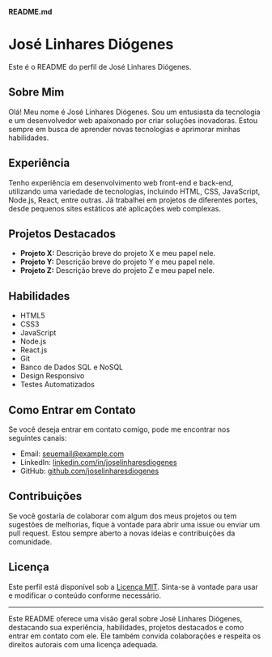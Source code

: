 **README.md**

# José Linhares Diógenes

Este é o README do perfil de José Linhares Diógenes.

## Sobre Mim

Olá! Meu nome é José Linhares Diógenes. Sou um entusiasta da tecnologia e um desenvolvedor web apaixonado por criar soluções inovadoras. Estou sempre em busca de aprender novas tecnologias e aprimorar minhas habilidades.

## Experiência

Tenho experiência em desenvolvimento web front-end e back-end, utilizando uma variedade de tecnologias, incluindo HTML, CSS, JavaScript, Node.js, React, entre outras. Já trabalhei em projetos de diferentes portes, desde pequenos sites estáticos até aplicações web complexas.

## Projetos Destacados

- **Projeto X:** Descrição breve do projeto X e meu papel nele.
- **Projeto Y:** Descrição breve do projeto Y e meu papel nele.
- **Projeto Z:** Descrição breve do projeto Z e meu papel nele.

## Habilidades

- HTML5
- CSS3
- JavaScript
- Node.js
- React.js
- Git
- Banco de Dados SQL e NoSQL
- Design Responsivo
- Testes Automatizados

## Como Entrar em Contato

Se você deseja entrar em contato comigo, pode me encontrar nos seguintes canais:

- Email: [seuemail@example.com](mailto:seuemail@example.com)
- LinkedIn: [linkedin.com/in/joselinharesdiogenes](https://www.linkedin.com/in/joselinharesdiogenes/)
- GitHub: [github.com/joselinharesdiogenes](https://github.com/joselinharesdiogenes)

## Contribuições

Se você gostaria de colaborar com algum dos meus projetos ou tem sugestões de melhorias, fique à vontade para abrir uma issue ou enviar um pull request. Estou sempre aberto a novas ideias e contribuições da comunidade.

## Licença

Este perfil está disponível sob a [Licença MIT](https://opensource.org/licenses/MIT). Sinta-se à vontade para usar e modificar o conteúdo conforme necessário.

---

Este README oferece uma visão geral sobre José Linhares Diógenes, destacando sua experiência, habilidades, projetos destacados e como entrar em contato com ele. Ele também convida colaborações e respeita os direitos autorais com uma licença adequada.
